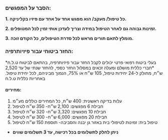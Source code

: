 ### הסבר על המפגשים:
**1. כל טיפול/ מעקב/ הוא מפגש אחד על אחד עם פיזיו בקליניקה.**

**2. זמינות גבוהה גם לאחר הטיפול במידה וצריך לעדכן אותי זמין לכל המטופלים.**

**3. מומלץ לתאם תורים מראש לכל סדרת הטיפולים, כל הקודם זוכה.**

### החזר ביטוחי עבור פיזיותרפיה:
*בעלי ביטוח רפואי פרטי יכולים לקבל החזר עבור פיזיותרפיה, בהתאם לביטוח ט.ל.ח
*חברי כללית מושלם ומעלה זכאים במסלול החזר כספי, להחזר שנתי של עד 2,520 ש״ח, מחולק ל-24 יחידות טיפול, 105 ש״ח או 75%, הנמוך מביניהם, לכל יחידת טיפול. באחריות כללית ט.ל.ח
 
#### מחירים:
1. עלות בדיקה ראשונית: 400 ש״ח, כל המחירים כוללים מע״מ
2. חבילת 6 מפגשים: 2,100 ש״ח- 350 ש״ח לטיפול
3. חבילת 10 מפגשים: 3,320 ש״ח- 320 ש״ח לטיפול
4. חבילת 20 מפגשים: 6,000 ש״ח- 300 ש״ח לטיפול
5. טיפול בית: זמינות לטיפולי בית באזור גן יבנה והסביבה- תוספת 150 ש״ח לטיפול
 * **ניתן לחלק לתשלומים בכל רכישה, עד 3 תשלומים שווים**
 